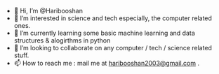- 👋 Hi, I’m @Haribooshan
- 👀 I’m interested in science and tech especially, the computer related ones.  
- 🌱 I’m currently learning some basic machine learning and data structures & alogirthms in python  
- 💞️ I’m looking to collaborate on any computer / tech / science related stuff.
- 📫 How to reach me : mail me at haribooshan2003@gmail.com .

<!---
Haribooshan/Haribooshan is a ✨ special ✨ repository because its `README.md` (this file) appears on your GitHub profile.
You can click the Preview link to take a look at your changes.
--->
